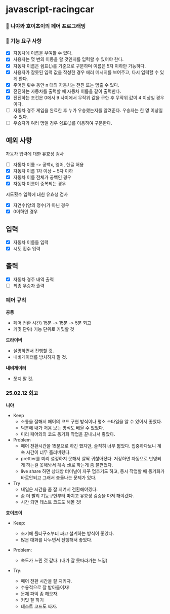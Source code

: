 # javascript-racingcar

### 🐥 니야와 호이초이의 페어 프로그래밍

### 🎯 기능 요구 사항

- [x] 자동차에 이름을 부여할 수 있다.
- [x] 사용자는 몇 번의 이동을 할 것인지를 입력할 수 있어야 한다.
- [x] 자동차 이름은 쉼표(,)를 기준으로 구분하며 이름은 5자 이하만 가능하다.
- [x] 사용자가 잘못된 입력 값을 작성한 경우 에러 메시지를 보여주고, 다시 입력할 수 있게 한다.
- [x] 주어진 횟수 동안 n 대의 자동차는 전진 또는 멈출 수 있다.
- [x] 전진하는 자동차를 출력할 때 자동차 이름을 같이 출력한다.
- [x] 전진하는 조건은 0에서 9 사이에서 무작위 값을 구한 후 무작위 값이 4 이상일 경우이다.
- [ ] 자동차 경주 게임을 완료한 후 누가 우승했는지를 알려준다. 우승자는 한 명 이상일 수 있다.
- [ ] 우승자가 여러 명일 경우 쉼표(,)를 이용하여 구분한다.

## 예외 사항

자동차 입력에 대한 유효성 검사

- [ ] 자동차 이름 -> 공백x, 영어, 한글 허용
- [x] 자동차 이름 1자 이상 ~ 5자 이하
- [x] 자동차 이름 전체가 공백인 경우
- [x] 자동차 이름이 중복되는 경우

시도횟수 입력에 대한 유효성 검사

- [x] 자연수(양의 정수)가 아닌 경우
- [x] 0이하인 경우

## 입력

- [x] 자동차 이름들 입력
- [x] 시도 횟수 입력

## 출력

- [x] 자동차 경주 내역 출력
- [ ] 최종 우승자 출력

### 폐어 규칙

**공통**

- 페어 전환 시간) 15분 -> 15분 -> 5분 회고
- 커밋 단위) 기능 단위로 커밋할 것

**드라이버**

- 설명하면서 진행할 것.
- 내비게이터를 방치하지 말 것.

**내비게이터**

- 쪼지 말 것.

### 25.02.12 회고

**니야**

- Keep
  - 소통을 잘해서 페어의 코드 구현 방식이나 평소 스타일을 알 수 있어서 좋았다.
  - 덕분에 내가 처음 보는 방식도 배울 수 있었다.
  - 미리 페어와의 코드 동기화 작업을 끝내놔서 좋았다.
- Problem
  - 페어 전환시간을 15분으로 하긴 했지만, 솔직히 너무 짧았다. 집중하다보니 계속 시간이 너무 흘러버렸다.
  - prettier를 미리 설정하지 못해서 살짝 귀찮아졌다. 저장하면 자동으로 반영되게 하는걸 못해놔서 계속 cli로 하는게 좀 불편했다.
  - live share 하면 상대방 터미널이 자꾸 멈추기도 하고, 동시 작업할 때 동기화가 바로안되고 그래서 충돌나는 문제가 있다.
- Try
  - 내일은 시간을 좀 잘 지켜서 전환해야겠다.
  - 좀 더 빨리 기능구현부터 마치고 유효성 검증을 마저 해야겠다.
  - 시간 되면 테스트 코드도 해볼 것!

**호이초이**

- Keep:

  - 초기에 폴더구조부터 짜고 설계하는 방식이 좋았다.
  - 많은 대화를 나누면서 진행해서 좋았다.

- Problem:

  - 속도가 느린 것 같다. (내가 잘 못따라가는 느낌)

- Try:
  - 페어 전환 시간을 잘 지키자.
  - 수용적으로 잘 받아들이자!
  - 문제 파악 좀 해오자.
  - 커밋 잘 하기
  - 테스트 코드도 짜자.
